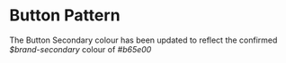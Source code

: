# Button Pattern

The Button Secondary colour has been updated to reflect the confirmed _$brand-secondary_ colour of _#b65e00_